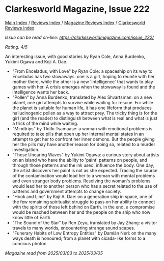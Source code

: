 # Clarkesworld Magazine, Issue 222

[Main Index](../../../README.md) / [Reviews Index](../../README.md) / [Magazine Reviews Index](../README.md) / [Clarkesworld Reviews Index](README.md)

*Issue can be read on-line: <https://clarkesworldmagazine.com/issue_222/>*

*Rating: 4/5*

An interesting issue, with good stories by Ryan Cole, Anna Burdenko, Yukimi Ogawa and Koji A. Dae.

- "From Enceladus, with Love" by Ryan Cole: a spaceship on its way to Enceladus has two stowaways: one is a girl, hoping to reunite with her mother there, while the other is a new 'intelligence' that wants to play games with her. A crisis emerges when the stowaway is found and the intelligence wants her back.
- "Pollen" by Anna Burdenko, translated by Alex Shvartsman: on a new planet, one girl attempts to survive while waiting for rescue. For while the planet is suitable for human life, it has one lifeform that produces hallucinogenic pollen as a way to attract prey. The tricky thing is for the girl (and the reader) to distinguish between what is real and what is just a trick of the mind while waiting.
- "Mindtrips" by Tlotlo Tsamaase: a woman with emotional problems is required to take pills that open up her internal mental states in an attempt to get her to confront her inner demons. But the people giving her the pills may have another reason for doing so, related to a murder investigation.
- "Those Uncaring Waves" by Yukimi Ogawa: a curious story about artists on an island who have the ability to 'paint' patterns on people, and through those patterns and the ink used, influence the body. One day, the artist discovers her paint is not as she expected. Tracing the source of the contamination would lead her to a woman with mental problems and even stranger body problems. Resolving the woman's problems would lead her to another person who has a secret related to the use of patterns and government attempts to change society.
- "Hook and Line" by Koji A. Dae: on a generation ship in space, one of the few remaining spiritualist struggle to pass on her ability to connect with the spirits of those left behind on Earth. In the end, a compromise would be reached between her and the people on the ship who now know little of Earth.
- "The Sound of the Star" by Ren Zeyu, translated by Jay Zhang: a visitor travels to many worlds, encountering strange sound scapes.
- "Funerary Habits of Low Entropy Entities" by Damián Neri: on the many ways death is honoured; from a planet with cicada-like forms to a concious photon.

*Magazine read from 2025/03/03 to 2025/03/05*

